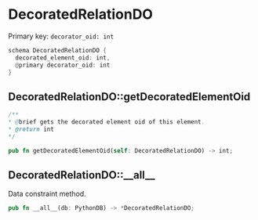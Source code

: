 # DecoratedRelationDO

Primary key: `decorator_oid: int`

```rust
schema DecoratedRelationDO {
  decorated_element_oid: int,
  @primary decorator_oid: int
}
```
## DecoratedRelationDO::getDecoratedElementOid

```java
/**
* @brief gets the decorated element oid of this element.
* @return int
*/
```
```rust
pub fn getDecoratedElementOid(self: DecoratedRelationDO) -> int;
```
## DecoratedRelationDO::\_\_all\_\_

Data constraint method.

```rust
pub fn __all__(db: PythonDB) -> *DecoratedRelationDO;
```
